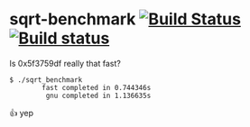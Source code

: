 # sqrt-benchmark [![Build Status](https://travis-ci.org/cengizIO/sqrt-benchmark.svg?branch=master)](https://travis-ci.org/cengizIO/sqrt-benchmark) [![Build status](https://ci.appveyor.com/api/projects/status/twjujjgy1nmtbuop?svg=true)](https://ci.appveyor.com/project/cengizIO/sqrt-benchmark)

Is 0x5f3759df really that fast?

```
$ ./sqrt_benchmark
        fast completed in 0.744346s
         gnu completed in 1.136635s
```

:thumbsup: yep
